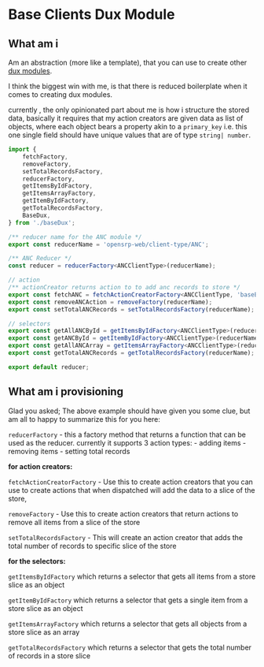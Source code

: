 # Base Clients Dux Module

## What am i

Am an abstraction (more like a template), that you can use to create other [dux modules](https://github.com/erikras/ducks-modular-redux).

I think the biggest win with me, is that there is reduced boilerplate when it comes to creating dux modules.

currently , the only opinionated part about me is how i structure the stored data, basically it requires that my action creators are given data as list of objects, where each object bears a property akin to a `primary_key` i.e. this one single field should have unique values that are of type `string| number`.

```typescript
import {
    fetchFactory,
    removeFactory,
    setTotalRecordsFactory,
    reducerFactory,
    getItemsByIdFactory,
    getItemsArrayFactory,
    getItemByIdFactory,
    getTotalRecordsFactory,
    BaseDux,
} from './baseDux';

/** reducer name for the ANC module */
export const reducerName = 'opensrp-web/client-type/ANC';

/** ANC Reducer */
const reducer = reducerFactory<ANCClientType>(reducerName);

// action
/** actionCreator returns action to to add anc records to store */
export const fetchANC = fetchActionCreatorFactory<ANCClientType, 'baseEntityId'>(reducerName);
export const removeANCAction = removeFactory(reducerName);
export const setTotalANCRecords = setTotalRecordsFactory(reducerName);

// selectors
export const getAllANCById = getItemsByIdFactory<ANCClientType>(reducerName);
export const getANCById = getItemByIdFactory<ANCClientType>(reducerName);
export const getAllANCArray = getItemsArrayFactory<ANCClientType>(reducerName);
export const getTotalANCRecords = getTotalRecordsFactory(reducerName);

export default reducer;
```

## What am i provisioning

Glad you asked; The above example should have given you some clue, but am all to happy to summarize this for you here:

`reducerFactory` - this a factory method that returns a function that can be used as the reducer.
currently it supports 3 action types: - adding items - removing items - setting total records

**for action creators:**

`fetchActionCreatorFactory` - Use this to create action creators that you can use to create actions that when dispatched will add the data to a slice of the store,

`removeFactory` - Use this to create action creators that return actions to remove all items from a slice of the store

`setTotalRecordsFactory` - This will create an action creator that adds the total number of records to specific slice of the store

**for the selectors:**

`getItemsByIdFactory` which returns a selector that gets all items from a store slice as an object

`getItemByIdFactory` which returns a selector that gets a single item from a store slice as an object

`getItemsArrayFactory` which returns a selector that gets all objects from a store slice as an array

`getTotalRecordsFactory` which returns a selector that gets the total number of records in a store slice
